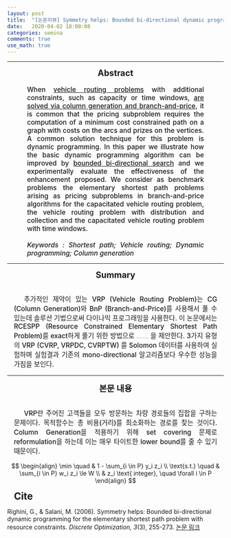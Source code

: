 ```yaml
---
layout: post
title:  "[논문리뷰] Symmetry helps: Bounded bi-directional dynamic programming for the elementary shortest path problem with resource constraints"
date:   2020-04-02 18:00:08
categories: semina
comments: true
use_math: true
---
```

-----

<div style = "font-weight:700; font-size:1.4em; text-align:center;">Abstract </div>
<br>
<div style = "font-weight:500; font-size:1.1em; margin-left: 3em; margin-right: 3em;text-align:justify; ">
When <u>vehicle routing problems</u> with additional constraints, such as capacity or time windows, <u>are solved via column generation and branch-and-price</u>, it is common that the pricing subproblem requires the computation of a minimum cost constrained path on a graph with costs on the arcs and prizes on the vertices. A common solution technique for this problem is dynamic programming. In this paper we illustrate how the basic dynamic programming algorithm can be improved by <u>bounded bi-directional search</u> and we experimentally evaluate the effectiveness of the enhancement proposed. We consider as benchmark problems the elementary shortest path problems arising as pricing subproblems in branch-and-price algorithms for the capacitated vehicle routing problem, the vehicle routing problem with distribution and collection and the capacitated vehicle routing problem with time windows.<br><br>
<em>Keywords : Shortest path; Vehicle routing; Dynamic programming; Column generation </em> 
</div>

-----

<div style = "font-weight:700; font-size:1.4em; text-align:center;">Summary
</div>
<br>

<div style = "font-weight:500; font-size:1.1em; margin-left: 1em; margin-right: 1em;text-align:justify; text-indent:5%; ">

 추가적인 제약이 있는 VRP (Vehicle Routing Problem)는 CG (Column Generation)와 BnP (Branch-and-Price)를 사용해서 풀 수 있는데 솔루션 기법으로써 다이나믹 프로그래밍을 사용한다. 이 논문에서는 RCESPP (Resource Constrained Elementary Shortest Path Problem)를 exact하게 풀기 위한 방법으로 <b style = "color:#d7385e; font-size:1.2" >bounded bi-directional dynamic programming</b> 을 제안한다. 3가지 유형의 VRP (CVRP, VRPDC, CVRPTW) 를 Solomon 데이터를 사용하여 실험하며 실험결과 기존의 mono-directional 알고리즘보다 우수한 성능을 가짐을 보인다. 
</div>

-----

<div style = "font-weight:700; font-size:1.4em; text-align:center;">본문 내용
</div>
<br>

<div style = "font-weight:500; font-size:1.1em; margin-left: 1em; margin-right: 1em;text-align:justify; text-indent:5%; ">

VRP란 주어진 고객들을 모두 방문하는 차량 경로들의 집합을 구하는 문제이다. 목적함수는 총 비용(거리)를 최소화하는 경로를 찾는 것이다. Column Generation을 적용하기 위해 set covering 문제로 reformulation을 하는데 이는 매우 타이트한 lower bound를 줄 수 있기 때문이다. 
</div>

$$
\begin{align}
    \min \quad & 1 - \sum_{i \in P} y_i z_i \\
    \text{s.t.} \quad
    & \sum_{i \in P} w_i z_i \le W \\
    & z_i \text{ integer}, \quad \forall i \in P
\end{align}
$$

<div style = "font-weight:700; font-size:1.6em; margin-left: 0.7em;">Cite</div>

Righini, G., & Salani, M. (2006). Symmetry helps: Bounded bi-directional dynamic programming for the elementary shortest path problem with resource constraints. *Discrete Optimization, 3*(3), 255-273.  [논문 링크](https://www.sciencedirect.com/science/article/pii/S1572528606000417)

<!-- <span style="background-color: #f3c623"> -->